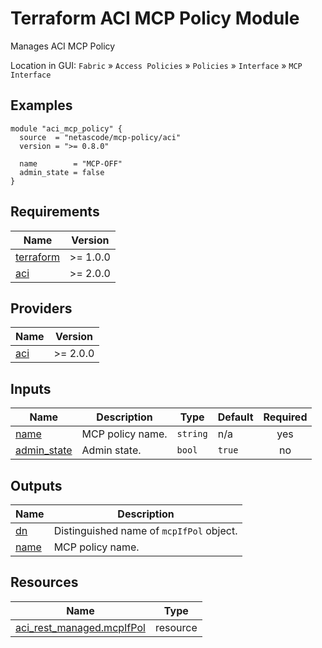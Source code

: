 <!-- BEGIN_TF_DOCS -->
# Terraform ACI MCP Policy Module

Manages ACI MCP Policy

Location in GUI:
`Fabric` » `Access Policies` » `Policies` » `Interface` » `MCP Interface`

## Examples

```hcl
module "aci_mcp_policy" {
  source  = "netascode/mcp-policy/aci"
  version = ">= 0.8.0"

  name        = "MCP-OFF"
  admin_state = false
}
```

## Requirements

| Name | Version |
|------|---------|
| <a name="requirement_terraform"></a> [terraform](#requirement\_terraform) | >= 1.0.0 |
| <a name="requirement_aci"></a> [aci](#requirement\_aci) | >= 2.0.0 |

## Providers

| Name | Version |
|------|---------|
| <a name="provider_aci"></a> [aci](#provider\_aci) | >= 2.0.0 |

## Inputs

| Name | Description | Type | Default | Required |
|------|-------------|------|---------|:--------:|
| <a name="input_name"></a> [name](#input\_name) | MCP policy name. | `string` | n/a | yes |
| <a name="input_admin_state"></a> [admin\_state](#input\_admin\_state) | Admin state. | `bool` | `true` | no |

## Outputs

| Name | Description |
|------|-------------|
| <a name="output_dn"></a> [dn](#output\_dn) | Distinguished name of `mcpIfPol` object. |
| <a name="output_name"></a> [name](#output\_name) | MCP policy name. |

## Resources

| Name | Type |
|------|------|
| [aci_rest_managed.mcpIfPol](https://registry.terraform.io/providers/CiscoDevNet/aci/latest/docs/resources/rest_managed) | resource |
<!-- END_TF_DOCS -->